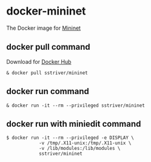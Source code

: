 # docker-mininet #

The Docker image for [Mininet](http://mininet.org/)
## docker pull command ##

Download for [Docker Hub](https://hub.docker.com/)

    & docker pull sstriver/mininet

## docker run command ##

    & docker run -it --rm --privileged sstriver/mininet

## docker run with miniedit command ##

    $ docker run -it --rm --privileged -e DISPLAY \
     			-v /tmp/.X11-unix:/tmp/.X11-unix \
     			-v /lib/modules:/lib/modules \
     			sstriver/mininet